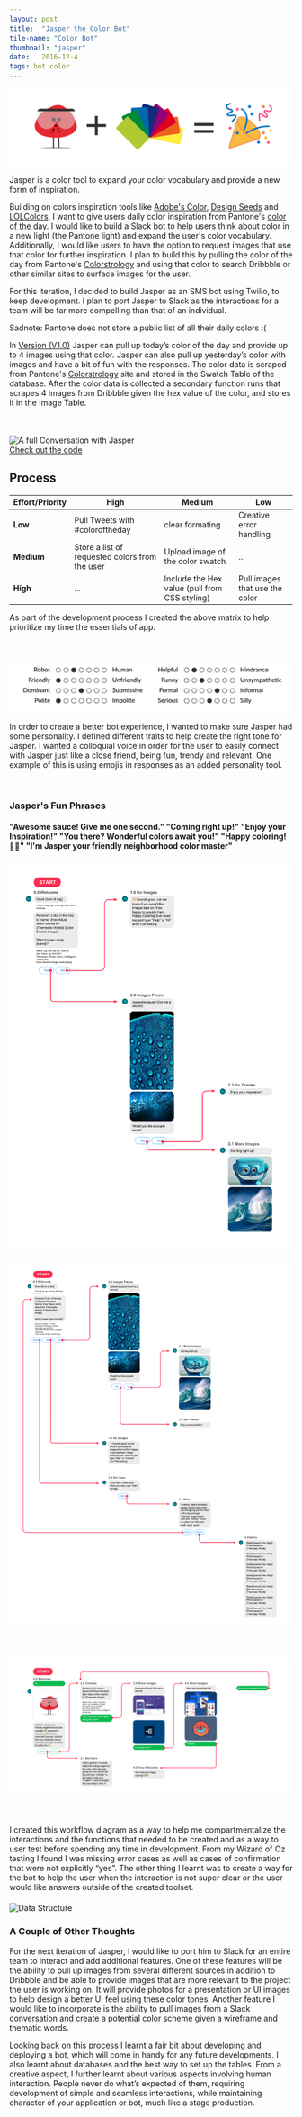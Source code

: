 ```yaml
---
layout: post
title:  "Jasper the Color Bot"
tile-name: "Color Bot"
thumbnail: "jasper"
date:   2016-12-4
tags: bot color
---
```


<div class="image-container"><img src="../img/colorBot/intro.svg" alt="Logo Equation"/></div>

Jasper is a color tool to expand your color vocabulary and provide a new form of inspiration.

Building on colors inspiration tools like [Adobe's Color](http://color.adobe.com), [Design Seeds](https://www.design-seeds.com/blog/) and [LOLColors](http://www.lolcolors.com). I want to give users daily color inspiration from Pantone's [color of the day](https://www.pantone.com/colorstrology). I would like to build a Slack bot to help users think about color in a new light (the Pantone light) and expand the user's color vocabulary. Additionally, I would like users to have the option to request images that use that color for further inspiration. I plan to build this by pulling the color of the day from Pantone's [Colorstrology](https://www.pantone.com/colorstrology) and using that color to search Dribbble or other similar sites to surface images for the user.

For this iteration, I decided to build Jasper as an SMS bot using Twilio, to keep development. I plan to port Jasper to Slack as the interactions for a team will be far more compelling than that of an individual.

Sadnote: Pantone does not store a public list of all their daily colors :(

In [Version (V1.0)](https://github.com/naher94/jasper/releases/tag/V1.0) Jasper can pull up today’s color of the day and provide up to 4 images using that color. Jasper can also pull up yesterday’s color with images and have a bit of fun with the responses. The color data is scraped from Pantone's [Colorstrology](https://www.pantone.com/colorstrology) site and stored in the Swatch Table of the database. After the color data is collected a secondary function runs that scrapes 4 images from Dribbble given the hex value of the color, and stores it in the Image Table.


<div class="image-container" style="margin-top:50px;"><img src="../img/colorBot/conversation.png" alt="A full Conversation with Jasper"/></div>

<div class="grid-x grid-padding-x grid-padding-y">
  <div class="cell">
    <a target="_blank" href="https://github.com/naher94/jasper">
        <div class="colorbot-button content-button"> Check out the code
        </div>
    </a>
  </div>
</div>

## Process

| Effort/Priority | High   | Medium    | Low |
| --------------- | ------ | -------   | --- |
| **Low**         | Pull Tweets with #coloroftheday | clear formating | Creative error handling |
| **Medium**      | Store a list of requested colors from the user   |   Upload image of the color swatch | ... |
| **High**        | ...  | Include the Hex value (pull from CSS styling) | Pull images that use the color |

As part of the development process I created the above matrix to help prioritize my time the essentials of app.

<div class="image-container" style="margin-top:50px;"><img src="../img/colorBot/personality.svg" alt="Personality"/></div>

In order to create a better bot experience, I wanted to make sure Jasper had some personality. I defined different traits to help create the right tone for Jasper. I wanted a colloquial voice in order for the user to easily connect with Jasper just like a close friend, being fun, trendy and relevant. One example of this is using emojis in responses as an added personality tool.

<br>

### Jasper's Fun Phrases

#### "Awesome sauce! Give me one second." "Coming right up!" "Enjoy your Inspiration!" "You there? Wonderful colors await you!" "Happy coloring! 🎨🎉" "I'm Jasper your friendly neighborhood color master"

<div class="small-12 medium-6 large-6 columns image-container" style="margin-top:20px;"><img src="../img/colorBot/workflowDiagram.png" alt="Workflow Diagram"/></div>

<div class="small-12 medium-6 large-6 columns image-container" style="margin-top:20px; margin-bottom:50px;"><img src="../img/colorBot/workflowDiagramUpdated.png" alt="Workflow Diagram Updated"/></div>

<div class="image-container" style="margin-top:20px; margin-bottom:50px;"><img src="../img/colorBot/workflowDiagramFinal.png" alt="Workflow Diagram Final"/></div>


I created this workflow diagram as a way to help me compartmentalize the interactions and the functions that needed to be created and as a way to user test before spending any time in development. From my Wizard of Oz testing I found I was missing error cases as well as cases of confirmation that were not explicitly “yes”. The other thing I learnt was to create a way for the bot to help the user when the interaction is not super clear or the user would like answers outside of the created toolset.

<div class="image-container" style="margin-top:20px;"><img src="../img/colorBot/dataStructure.png" alt="Data Structure"/></div>

### A Couple of Other Thoughts

For the next iteration of Jasper, I would like to port him to Slack for an entire team to interact and add additional features. One of these features will be the ability to pull up images from several different sources in addition to Dribbble and be able to provide images that are more relevant to the project the user is working on. It will provide photos for a presentation or UI images to help design a better UI feel using these color tones. Another feature I would like to incorporate is the ability to pull images from a Slack conversation and create a potential color scheme given a wireframe and thematic words.

Looking back on this process I learnt a fair bit about developing and deploying a bot, which will come in handy for any future developments. I also learnt about databases and the best way to set up the tables. From a creative aspect, I further learnt about various aspects involving human interaction.  People never do what’s expected of them, requiring development of simple and seamless interactions, while maintaining character of your application or bot, much like a stage production.
